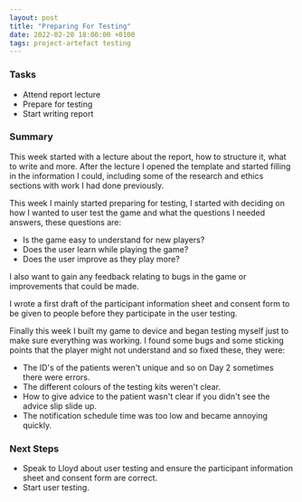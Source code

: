 ```yaml
---
layout: post
title: "Preparing For Testing"
date: 2022-02-20 18:00:00 +0100
tags: project-artefact testing
---
```


### Tasks
- Attend report lecture
- Prepare for testing
- Start writing report

### Summary
This week started with a lecture about the report, how to structure it, what to write and more. After the lecture I opened the template and started filling in the information I could, including some of the research and ethics sections with work I had done previously. 

This week I mainly started preparing for testing, I started with deciding on how I wanted to user test the game and what the questions I needed answers, these questions are:
- Is the game easy to understand for new players?
- Does the user learn while playing the game?
- Does the user improve as they play more? 

I also want to gain any feedback relating to bugs in the game or improvements that could be made. 

I wrote a first draft of the participant information sheet and consent form to be given to people before they participate in the user testing.

Finally this week I built my game to device and began testing myself just to make sure everything was working. I found some bugs and some sticking points that the player might not understand and so fixed these, they were:
- The ID's of the patients weren't unique and so on Day 2 sometimes there were errors.
- The different colours of the testing kits weren't clear.
- How to give advice to the patient wasn't clear if you didn't see the advice slip slide up.
- The notification schedule time was too low and became annoying quickly.

### Next Steps
- Speak to Lloyd about user testing and ensure the participant information sheet and consent form are correct.
- Start user testing.